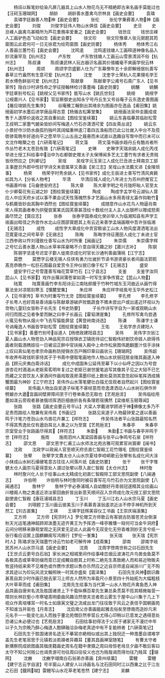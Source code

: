 <!-- { "loadSidebar": true } -->
　　杨埙以髹笔妙绘染凡屏几器具上山水人物花鸟无不精絶即古来名画手莫能过也【汪砢玉珊瑚网】
　　胡龄
　　胡龄善水墨禽鸟宗林良【画史会要】
　　袁璘
　　袁璘字廷器善人物神【画史会要】
　　张伦
　　张伦字秉彛善人物神【画史会要】
　　刘俊
　　刘俊字廷伟人物山水俱佳【画史会要】
　　史旦
　　史旦嵊人画禽鸟甚精所为芦花羣鴈率爱重之【画史会要】
　　钱世庄
　　钱世庄嵊人工画驴色态飞动如生【画史会要】
　　徐文珍
　　徐文珍豫章人张元弼题其筠窗图云此君何可一日无徐君为绘筠窗图【画史防要】
　　杨体秀
　　杨体秀江右人善画兰蕙竹石【画史会要】
　　沈鸣逺
　　沈鸣逺钱塘人工画释道神像名品入妙流軰罕及【杭州志】
　　卢东牧
　　卢东牧钱塘人工画云山雪景清润不俗【杭州志】
　　陈叔谦
　　陈叔谦武林人玩古器识名画其价值纎毫不爽画学倪云林【杭州志】
　　周颂
　　周颂字宗盛鄞人仕为广东幕僚年五十余即解绶居杭善写春草兰竹盎然有生意可爱【杭州志】
　　沈奎
　　沈奎字士荣杭人花果翎毛学王若水傅色鲜丽可爱【杭州志】
　　陈献章
　　陈献章字公甫号石斋广东人【见书家传】隐白沙村讲性命之学征授翰林检讨善墨梅【画史防要】
　　姚黼
　　姚黼字廷章别号松云【姚绶父见书家传】能写山水【姚氏世刻】
　　姚绶
　　姚绶字公绶嘉兴人【见书家】官监察御史出知永宁号丹丘生又号谷庵子云东逸史善图画【屠应竣姚先生集序】
　　谷庵雅工翰劄出其绪余为图画亦在逸品【甫田集】姚绶画初学水墨后进学唐品得古意【杨循吉松筹堂集】
　　姚绶画法吴仲圭圗成或售于人遂厚价返收之其自重如此【图绘宝鉴续纂】
　　姚云东喜临摹其临赵松雪王叔明二家墨气皴染皆妙间写梅道人竹石亦潇洒可爱【四友斋丛说】
　　姚云东小景好作沙防水曲孤钓独吟其阔幅重林逺汀着四五渔船而已此公壮嵗入中台不及揽辔骖鸾晩年好道向平之愿早毕三山五岳之屐悬而未试直以逸趣自写胷中而已未可以文沈作略槩之也【六研斋笔记】
　　蒋文藻
　　蒋文藻书画歩趋丹丘有酷肖者所作丛竹老木尢苍劲有致【六硏斋笔记】
　　史琳
　　史琳字天瑞余姚人成化丙戌举进士授工科给事中治中为右都御史赠太子太保博闻多艺尢工墨竹有求者无贵贱皆欣然应之【列卿记】
　　吴珵
　　吴珵字元玉吴江人成化巳丑进士拜南京工部主事歴贠外郎中性好学诗文未尝属草又善画【吴江志】吴珵山水法戴文进【金陵琐事】
　　杨荣
　　杨荣字时秀余姚人【见书家传】成化壬辰进士善写竹清风爽籁如其为人【分省人物考】
　　华清
　　华清应城人成化八年进士为苏州府推官工书画善吟咏【马龠徳安府志】
　　陈大章
　　陈大章字明之号月陇盱眙人官至太仆少卿菊花有云湖之妙【图绘寳鉴续纂】
　　陶成
　　陶成字孟学号云湖仙人寳应人中应天府乡试以事不果会试天性落魄然多才艺画山水多用青绿尢喜作钩勒竹与鹤鹿皆妙由其胸中洒然也【图绘寳鉴续纂】
　　成随意作山水花鸟人物逼肖南宋人得其画者奉为拱璧尝寓某氏园芙蓉甚茂绘十数纸付主人主人出银杯以赠成怒索画尽焚之【寳应志】
　　张泰
　　张泰字国泰成化癸卯举人为临湘知县有声学王绂画出畦径之外尝作水北山庄图邵寳题其上有云近来善学孟端画眼中吾许张临湘【无锡志】
　　成性
　　成性字大章成化中贡官敎谕工山水人物风度潇洒笔法出范寛夏珪之间号草亭【无锡志】
　　陈晦
　　陈晦字待征莆田人成化丁未进士官江西参政以忤刘瑾致仕善写山水为时所重【闽画记】
　　朱崇儒
　　朱崇儒字辉之号忆云善水墨人物山水草率挥豪略不介意自得天趣之妙【嘉兴志补】
　　陈钢
　　陈钢字坚逺号迟宜子鄞人徙南京成化时官长沙通判善画蒲桃【江宁志】
　　莫懋
　　莫懋字云楼无锡人任侠有勇力壮嵗折节读书游贤豪长者间画法郭熙髙克恭晩作一松巨石图最自爱赏令王仲仪貌已像于松下【无锡志】
　　盛安
　　盛安字行之号雪蓬善写梅花萱草竹石【江宁县志】
　　支鉴
　　支鉴字汝同昆山人【见书家】戏作丛篠涧蒲苍翠如滴一时写生家争传寳之【昆山人物】
　　陆寛
　　陆寛善画竹李东阳诗云江南陆郎痩于竹种竹城东玉河曲近从画竹得篆法坐对凉隂刻寒玉【懐麓堂集】
　　朱应祥
　　朱应祥字岐鳯号玉华外史松江人【见书家传】草书为时重写竹尢竒【图绘寳鉴续纂】
　　李孔修
　　李孔修字子长粤人也好周易善诗画与陈献章游破庐败甑蔬食不赡未尝出户或出逺近环视以为竒物儿童妇女皆称子长先生【书史防要】
　　子长作诗写字自为一家或观眺山水间归而图之见者争爱而酬之曰李子长画云【霍韬渭崖集】
　　孔修所写禽鸟尝遇火辄见有物从烟火中飞去写猫能屏鼠【黄登岭南诗选】
　　陈谦
　　陈谦字士谦号讷庵逸人书画皆学赵松雪【图绘寳鉴续纂】
　　王佑
　　王佑字彦贞建阳人【见书家】善墨竹别号谷道人【杨徳政建阳县志】
　　吴伟
　　吴伟字次翁江夏人画山水人物苍劲入神品宪宗召授锦衣卫镇抚待诏仁智殿伟好剧饮命妓人欲得伟画者则载酒擕妓往一日被诏正醉中官扶掖入殿中上命作松泉图伟跪翻墨汁信手涂抹上叹曰真仙笔也孝宗命画称防授锦衣百戸赐印章曰画状元【珊瑚网】
　　吴伟龆年收养布政钱昕家侍其子于书斋中便取笔画地作人物山水状弱冠居金陵其画遂入神品【顾元庆夷白斋诗话】
　　成化中成国朱公延伟至幕下以小仙呼之因以为号尝游杏花村酒渴从老妪索茗明年复过之老妪已谢世援笔追写其像其子见之大恸不已乞而藏之又尝饮友人家酒间作画戏取莲房濡墨印纸上数处莫测其意忽起纵笔挥洒成捕蟹图最为神妙【江宁府志】吴伟作山水落笔健壮白描尤佳观者自然起兴【图绘寳鉴续纂】
　　吴伟画人物出自吴道子纵笔不甚经意而竒逸潇洒动人山水树石俱作斧劈皴亦大遒宜画祠壁屏障间至于行卷单条恐无取也【艺苑巵言】
　　吴伟临绘用墨如泼云旁观者甚骇俄顷挥洒巨细曲折各有条理若宿搆然【梁维枢玉劒尊闻】
　　张路
　　张路【画史会要云号平山】大梁人学戴进学顾进于神佛像尢多乃不足贵而路绘人物兼有吴伟焉【书画记】
　　张路见吴道子人物最钟爱之遂以善画鸣于汴笔力苍劲山水鸟兽花卉兼工【祥符志】
　　传吴伟法者平山张路最知名然不得其秀逸处仅有遒劲耳北人重之以为至寳【艺苑巵言】
　　朱春亭
　　朱春亭宗室受业于张路画尽得其【祥符志】
　　朱勤
　　朱勤工书画与春亭并鸣于世【祥符志】
　　施雨
　　施雨泗州人寓梁园善画与张平山争鸣号石泉【祥符志】
　　邵文恩
　　邵文恩字仁甫工山水师法北苑古雅可观累官尚寳卿【闽书】
　　沈政
　　沈政字以政闽人官至顺天府丞直仁智殿工花竹翎毛【图绘寳鉴续纂】
　　张翚
　　张翚字文翥太仓人山水宗夏珪李崆峒歌云张翚有名成化间大涂小抹成山水树石燥硬笔意古往往人间落片纸【画史防要】
　　张干
　　张干字惟健太仓人画宗马夏得意处人谓过张翚以荐入直仁智殿【太仓州志】
　　林时詹
　　林时詹兴化人长于绘事山水尢精成化初直仁智殿除工部文思院副使【八闽通志】
　　许伯明
　　许伯明与林时詹同时被召善写花鸟竹石亦为文思院副使【八闽通志】
　　詹林宁
　　詹林宁字必泰浦城人自幼酷好丹青弱冠遂精其业绘画山川楼阁人物之类逺近浓淡萦回曲折皆出新意天顺间召入京师成化改元授工部文思院副使直仁智殿【康荘浦城县志】
　　丁玉川
　　丁玉川江右人山水宗马夏【画史会要】
　　刘珝题丁玉川画云彼美玉川子素慕青溪翁逺浓近淡不停手神机所到天然工【刘古直集】
　　王瑛
　　王瑛字廷辉美容仪工书画【王崇庆端溪集】
　　艾方师
　　艾方师【宪宗时人】罗伦赠艾方师歌云有客貌古防眉苍灵台倒湛秋天光运笔通神超顾郑泼墨无迹齐黄王为予挥洒一峰亭雅懐一叚何可当金牛洞府云间分明移来静观堂观之无厌爱无足此人此画今无双变化无穷杳难测妙无言兮纸一张行看应诏賔上国麒麟阁写鸿鴈行【罗伦一峯集】
　　张天瑞
　　张天瑞【宪宗时人】陈璚求张天瑞墨竹诗云竹如老可解传神【成斋集】
　　邵南
　　邵南字岐民苏州人山水宗马逺【画史会要】
　　沈周
　　沈周字啓南世称之曰石田先生【王世贞云更号白石翁】家长洲之相城里间作绘事峰峦烟云波涛花卉鸟兽虫鱼莫不各极其态或草草防缀而意已足成輙自题其上时称二絶先生髙致絶人而和易近物贩夫牧竖持纸来索不见难色或作赝作求题以售亦乐然应之近自京师逺自闽浙川广无不购求其迹以为珍玩风流文翰照映一时其亦盛矣【震泽集】
　　石田先生风神朗识趣甚髙自其少时作画已脱去家习上师古人然所为率盈尺小景至四十外始拓为大幅粗枝大叶草草而成【甫田集】
　　沈周先生绘事为当代第一山水人物花卉禽鱼悉入神品其画自唐宋名流及胜国诸贤上下千载纵横百辈先生兼总条贯莫不揽其精微每营一障则长林巨壑小市寒墟髙明委曲风趣洽然使夫览者若云雾生于屋中山川集于几上下视众作真培塿耳一时名士如唐寅文璧之流咸出龙门往往致于风云之表信乎国朝画苑不知谁当并驱也【丹青志】
　　沈启南父亦善画能起雅去俗矣至啓南而造妙凡宋元名手一一能变化出入而独于董北苑僧巨然李营丘尤得心印稍以已意发之遇得意处恐诸公未必便过也【艺苑巵言】
　　石田绘事初得法于父叔于诸家无不漫烂中年以子久为宗晩乃醉心梅道人酣肆融洽杂梅老真迹中有不复能辨者【六硏斋笔记】
　　石田先生于胜国诸贤名迹无不摹冩亦絶相似或出其上独倪迂一种澹墨自谓难学盖先生老笔宻思于元镇若淡若疎者异趣耳【董其昌画禅室随笔】
　　有曹太守者新搆察院成欲图画其楹庑籍画史周名在籍中隶摄之周曰毋惊老母旦夕画不敢后客曰太守不知公何贱公也谒贵游可勿往周曰往役义也岂为贱哉谒而得勿往乃贱耳【瑚网】
　　沈豳
　　沈豳字翊南白石翁弟亦善画【弇州续藁】
　　雷鲤
　　雷鲤【建宁志云字自波】号半窗山人建安人以诗画名与沈石田同时江以西重之比于江左之石田【鐡网瑚】雷鲤写山水花草老笔苍然【建宁志】
　　吴麟
